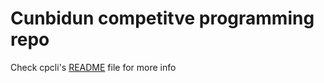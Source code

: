 # Cunbidun competitve programming repo
Check cpcli's [README](https://github.com/cunbidun/cpcli#readme) file for more info
